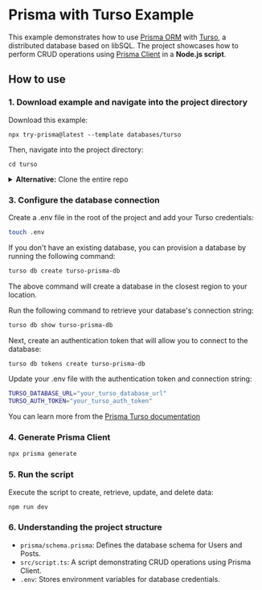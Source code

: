 # Prisma with Turso Example

This example demonstrates how to use [Prisma ORM](https://www.prisma.io/) with [Turso](https://turso.tech/), a distributed database based on libSQL. The project showcases how to perform CRUD operations using [Prisma Client](https://www.prisma.io/docs/orm/prisma-client) in a **Node.js script**.

## How to use

### 1. Download example and navigate into the project directory

Download this example:

```
npx try-prisma@latest --template databases/turso
```

Then, navigate into the project directory:

```
cd turso
```

<details><summary><strong>Alternative:</strong> Clone the entire repo</summary>

Clone this repository:

```
git clone git@github.com:prisma/prisma-examples.git --depth=1
```

### 2. Install npm dependencies:

```
cd prisma-examples/databases/turso
npm install
```

</details>

### 3. Configure the database connection
Create a .env file in the root of the project and add your Turso credentials:
```sh
touch .env
```
If you don't have an existing database, you can provision a database by running the following command:
```sh
turso db create turso-prisma-db
```
The above command will create a database in the closest region to your location.

Run the following command to retrieve your database's connection string:
```sh
turso db show turso-prisma-db
```
Next, create an authentication token that will allow you to connect to the database:
```sh
turso db tokens create turso-prisma-db
```
Update your .env file with the authentication token and connection string:
```sh
TURSO_DATABASE_URL="your_turso_database_url"
TURSO_AUTH_TOKEN="your_turso_auth_token"
```
You can learn more from the [Prisma Turso documentation](https://www.prisma.io/docs/orm/overview/databases/turso#what-is-turso)

### 4. Generate Prisma Client
```sh
npx prisma generate
```
### 5. Run the script
Execute the script to create, retrieve, update, and delete data:
```sh
npm run dev
```
### 6. Understanding the project structure
- `prisma/schema.prisma`: Defines the database schema for Users and Posts.
- `src/script.ts`: A script demonstrating CRUD operations using Prisma Client.
- `.env`: Stores environment variables for database credentials.
